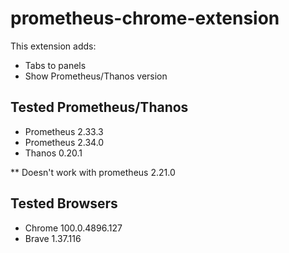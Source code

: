 # prometheus-chrome-extension
This extension adds:
- Tabs to panels
- Show Prometheus/Thanos version


## Tested Prometheus/Thanos
- Prometheus 2.33.3
- Prometheus 2.34.0
- Thanos 0.20.1

** Doesn't work with prometheus 2.21.0

## Tested Browsers
- Chrome 100.0.4896.127
- Brave 1.37.116

